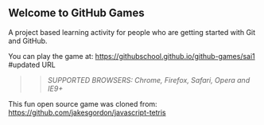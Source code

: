 ## Welcome to GitHub Games

A project based learning activity for people who are getting started with Git and GitHub.

You can play the game at: https://githubschool.github.io/github-games/sai1 #updated URL 

>> _*SUPPORTED BROWSERS*: Chrome, Firefox, Safari, Opera and IE9+_

This fun open source game was cloned from: https://github.com/jakesgordon/javascript-tetris
